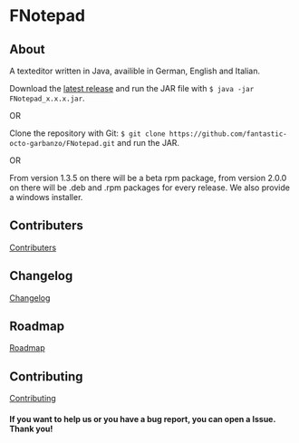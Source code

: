 # FNotepad

## About


A texteditor written in Java, availible in German, English and Italian.

Download the [latest release][1] and run the JAR file with `$ java -jar FNotepad_x.x.x.jar`.

OR

Clone the repository with Git: `$ git clone https://github.com/fantastic-octo-garbanzo/FNotepad.git` and run the JAR.

OR

From version 1.3.5 on there will be a beta rpm package, from version 2.0.0 on there will be .deb and .rpm packages for every release. We also provide a windows installer.




## Contributers
[Contributers][2]
## Changelog
[Changelog][3]
## Roadmap
[Roadmap][4]
## Contributing
[Contributing][5]

#### If you want to help us or you have a bug report, you can open a Issue. Thank you!

[1]: https://github.com/fantastic-octo-garbanzo/FNotepad/tree/main/release/latest
[2]: https://github.com/fantastic-octo-garbanzo/FNotepad/blob/main/CONTRIBUTERS.md
[3]: https://github.com/fantastic-octo-garbanzo/FNotepad/blob/main/CHANGELOG.md
[4]: https://github.com/fantastic-octo-garbanzo/FNotepad/blob/main/ROADMAP.md
[5]: https://github.com/fantastic-octo-garbanzo/FNotepad/blob/main/CONTRIBUTING.md

